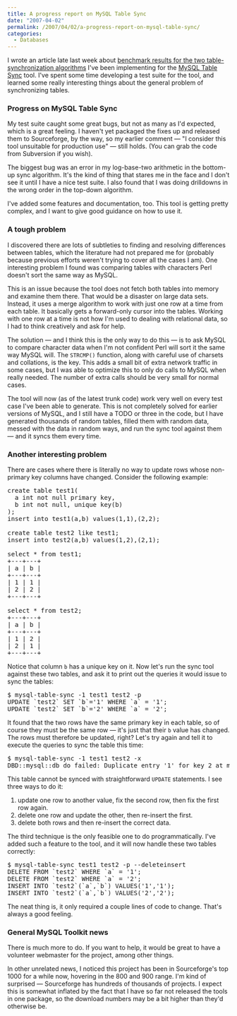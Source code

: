 ```yaml
---
title: A progress report on MySQL Table Sync
date: "2007-04-02"
permalink: /2007/04/02/a-progress-report-on-mysql-table-sync/
categories:
  - Databases
---
```

I wrote an article late last week about [benchmark results for the two table-synchronization algorithms][1] I've been implementing for the [MySQL Table Sync][2] tool. I've spent some time developing a test suite for the tool, and learned some really interesting things about the general problem of synchronizing tables.

### Progress on MySQL Table Sync

My test suite caught some great bugs, but not as many as I'd expected, which is a great feeling. I haven't yet packaged the fixes up and released them to Sourceforge, by the way, so my earlier comment &#8212; "I consider this tool unsuitable for production use" &#8212; still holds. (You can grab the code from Subversion if you wish).

The biggest bug was an error in my log-base-two arithmetic in the bottom-up sync algorithm. It's the kind of thing that stares me in the face and I don't see it until I have a nice test suite. I also found that I was doing drilldowns in the wrong order in the top-down algorithm.

I've added some features and documentation, too. This tool is getting pretty complex, and I want to give good guidance on how to use it.

### A tough problem

I discovered there are lots of subtleties to finding and resolving differences between tables, which the literature had not prepared me for (probably because previous efforts weren't trying to cover all the cases I am). One interesting problem I found was comparing tables with characters Perl doesn't sort the same way as MySQL.

This is an issue because the tool does not fetch both tables into memory and examine them there. That would be a disaster on large data sets. Instead, it uses a merge algorithm to work with just one row at a time from each table. It basically gets a forward-only cursor into the tables. Working with one row at a time is not how I'm used to dealing with relational data, so I had to think creatively and ask for help.

The solution &#8212; and I think this is the only way to do this &#8212; is to ask MySQL to compare character data when I'm not confident Perl will sort it the same way MySQL will. The `STRCMP()` function, along with careful use of charsets and collations, is the key. This adds a small bit of extra network traffic in some cases, but I was able to optimize this to only do calls to MySQL when really needed. The number of extra calls should be very small for normal cases.

The tool will now (as of the latest trunk code) work very well on every test case I've been able to generate. This is not completely solved for earlier versions of MySQL, and I still have a TODO or three in the code, but I have generated thousands of random tables, filled them with random data, messed with the data in random ways, and run the sync tool against them &#8212; and it syncs them every time.

### Another interesting problem

There are cases where there is literally no way to update rows whose non-primary key columns have changed. Consider the following example:

<pre>create table test1(
  a int not null primary key,
  b int not null, unique key(b)
);
insert into test1(a,b) values(1,1),(2,2);

create table test2 like test1;
insert into test2(a,b) values(1,2),(2,1);

select * from test1;
+---+---+
| a | b |
+---+---+
| 1 | 1 | 
| 2 | 2 | 
+---+---+

select * from test2;
+---+---+
| a | b |
+---+---+
| 1 | 2 | 
| 2 | 1 | 
+---+---+</pre>

Notice that column `b` has a unique key on it. Now let's run the sync tool against these two tables, and ask it to print out the queries it would issue to sync the tables:

<pre>$ mysql-table-sync -1 test1 test2 -p
UPDATE `test2` SET `b`='1' WHERE `a` = '1';
UPDATE `test2` SET `b`='2' WHERE `a` = '2';</pre>

It found that the two rows have the same primary key in each table, so of course they must be the same row &#8212; it's just that their `b` value has changed. The rows must therefore be updated, right? Let's try again and tell it to execute the queries to sync the table this time:

<pre>$ mysql-table-sync -1 test1 test2 -x
DBD::mysql::db do failed: Duplicate entry '1' for key 2 at mysql-table-sync line 1028.</pre>

This table cannot be synced with straightforward `UPDATE` statements. I see three ways to do it:

1.  update one row to another value, fix the second row, then fix the first row again.
2.  delete one row and update the other, then re-insert the first.
3.  delete both rows and then re-insert the correct data.

The third technique is the only feasible one to do programmatically. I've added such a feature to the tool, and it will now handle these two tables correctly:

<pre>$ mysql-table-sync test1 test2 -p --deleteinsert
DELETE FROM `test2` WHERE `a` = '1';
DELETE FROM `test2` WHERE `a` = '2';
INSERT INTO `test2`(`a`,`b`) VALUES('1','1');
INSERT INTO `test2`(`a`,`b`) VALUES('2','2');</pre>

The neat thing is, it only required a couple lines of code to change. That's always a good feeling.

### General MySQL Toolkit news

There is much more to do. If you want to help, it would be great to have a volunteer webmaster for the project, among other things.

In other unrelated news, I noticed this project has been in Sourceforge's top 1000 for a while now, hovering in the 800 and 900 range. I'm kind of surprised &#8212; Sourceforge has hundreds of thousands of projects. I expect this is somewhat inflated by the fact that I have so far not released the tools in one package, so the download numbers may be a bit higher than they'd otherwise be.

 [1]: /blog/2007/03/30/comparison-of-table-sync-algorithms/
 [2]: http://code.google.com/p/maatkit
